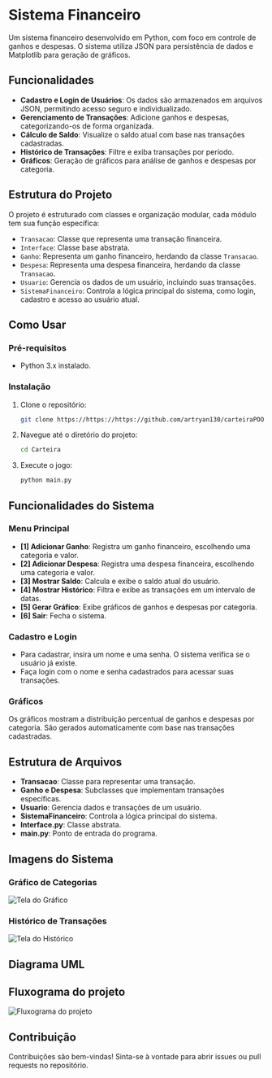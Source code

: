 # Sistema Financeiro

Um sistema financeiro desenvolvido em Python, com foco em controle de ganhos e despesas. O sistema utiliza JSON para persistência de dados e Matplotlib para geração de gráficos.

## Funcionalidades

- **Cadastro e Login de Usuários**: Os dados são armazenados em arquivos JSON, permitindo acesso seguro e individualizado.
- **Gerenciamento de Transações**: Adicione ganhos e despesas, categorizando-os de forma organizada.
- **Cálculo de Saldo**: Visualize o saldo atual com base nas transações cadastradas.
- **Histórico de Transações**: Filtre e exiba transações por período.
- **Gráficos**: Geração de gráficos para análise de ganhos e despesas por categoria.

## Estrutura do Projeto

O projeto é estruturado com classes e organização modular, cada módulo tem sua função específica:

- `Transacao`: Classe que representa uma transação financeira.
- `Interface`: Classe base abstrata.
- `Ganho`: Representa um ganho financeiro, herdando da classe `Transacao`.
- `Despesa`: Representa uma despesa financeira, herdando da classe `Transacao`.
- `Usuario`: Gerencia os dados de um usuário, incluindo suas transações.
- `SistemaFinanceiro`: Controla a lógica principal do sistema, como login, cadastro e acesso ao usuário atual.

## Como Usar

### Pré-requisitos

- Python 3.x instalado.

### Instalação

1. Clone o repositório:
   ```bash
   git clone https://https://https://github.com/artryan130/carteiraPOO

2. Navegue até o diretório do projeto:
   ```bash
   cd Carteira

3. Execute o jogo:
   ```bash
   python main.py


## Funcionalidades do Sistema

### Menu Principal

- **[1] Adicionar Ganho**: Registra um ganho financeiro, escolhendo uma categoria e valor.
- **[2] Adicionar Despesa**: Registra uma despesa financeira, escolhendo uma categoria e valor.
- **[3] Mostrar Saldo**: Calcula e exibe o saldo atual do usuário.
- **[4] Mostrar Histórico**: Filtra e exibe as transações em um intervalo de datas.
- **[5] Gerar Gráfico**: Exibe gráficos de ganhos e despesas por categoria.
- **[6] Sair**: Fecha o sistema.

### Cadastro e Login

- Para cadastrar, insira um nome e uma senha. O sistema verifica se o usuário já existe.
- Faça login com o nome e senha cadastrados para acessar suas transações.

### Gráficos

Os gráficos mostram a distribuição percentual de ganhos e despesas por categoria. São gerados automaticamente com base nas transações cadastradas.

## Estrutura de Arquivos

- **Transacao**: Classe para representar uma transação.
- **Ganho e Despesa**: Subclasses que implementam transações específicas.
- **Usuario**: Gerencia dados e transações de um usuário.
- **SistemaFinanceiro**: Controla a lógica principal do sistema.
- **Interface.py**: Classe abstrata.
- **main.py**: Ponto de entrada do programa.

## Imagens do Sistema

### Gráfico de Categorias

![Tela do Gráfico](images/graficos.png)

### Histórico de Transações

![Tela do Histórico](images/historico.png)

## Diagrama UML

## Fluxograma do projeto

![Fluxograma do projeto](images/fluxogramaCarteira.jpg)

## Contribuição

Contribuições são bem-vindas! Sinta-se à vontade para abrir issues ou pull requests no repositório.
